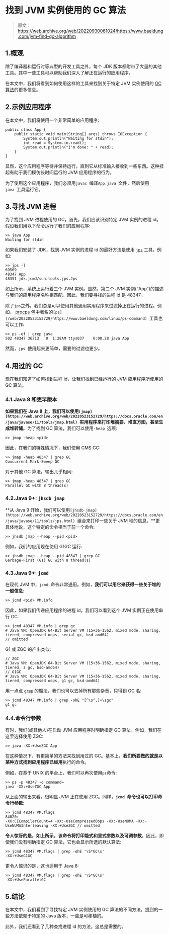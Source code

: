 # 找到 JVM 实例使用的 GC 算法

> 原文：<https://web.archive.org/web/20220930061024/https://www.baeldung.com/jvm-find-gc-algorithm>

## 1.概观

除了编译器和运行时等典型的开发工具之外，每个 JDK 版本都附带了大量的其他工具。其中一些工具可以帮助我们深入了解正在运行的应用程序。

在本文中，我们将看到如何使用这样的工具来找到关于特定 JVM 实例使用的 [GC 算法](/web/20220523152729/https://www.baeldung.com/jvm-garbage-collectors)的更多信息。

## 2.示例应用程序

在本文中，我们将使用一个非常简单的应用程序:

```
public class App {
    public static void main(String[] args) throws IOException {
        System.out.println("Waiting for stdin");
        int read = System.in.read();
        System.out.println("I'm done: " + read);
    }
}
```

显然，这个应用程序等待并保持运行，直到它从标准输入接收到一些东西。这种挂起有助于我们模仿长时间运行的 JVM 应用程序的行为。

为了使用这个应用程序，我们必须用`javac `编译`App.java `文件，然后使用`java `工具运行它。

## 3.寻找 JVM 进程

为了找到 JVM 进程使用的 GC，首先，我们应该识别特定 JVM 实例的进程 id。假设我们用以下命令运行了我们的应用程序:

```
>> java App
Waiting for stdin
```

如果我们安装了 JDK，找到 JVM 实例的进程 id 的最好方法是使用 [`jps`](https://web.archive.org/web/20220523152729/https://docs.oracle.com/en/java/javase/11/tools/jps.html) 工具。例如:

```
>> jps -l
69569 
48347 App
48351 jdk.jcmd/sun.tools.jps.Jps 
```

如上所示，系统上运行着三个 JVM 实例。显然，第二个 JVM 实例(“App”)的描述与我们的应用程序名称相匹配。因此，我们要寻找的进程 id 是 48347。

除了`jps`之外，我们总是可以使用其他通用实用程序来过滤掉正在运行的进程。例如， [procps](https://web.archive.org/web/20220523152729/https://gitlab.com/procps-ng/procps) 包中著名的`[ps](/web/20220523152729/https://www.baeldung.com/linux/ps-command) `工具也可以工作:

```
>> ps -ef | grep java
502 48347 36213   0  1:28AM ttys037    0:00.28 java App
```

然而，`jps `使用起来更简单，需要的过滤也更少。

## 4.用过的 GC

现在我们知道了如何找到进程 id，让我们找到已经运行的 JVM 应用程序所使用的 GC 算法。

### 4.1.Java 8 和更早版本

**如果我们在 Java 8 上，我们可以使用`[jmap](https://web.archive.org/web/20220523152729/https://docs.oracle.com/en/java/javase/11/tools/jmap.html) `实用程序来打印堆摘要、堆直方图，甚至生成堆转储**。为了找到 GC 算法，我们可以使用`-heap `选项:

```
>> jmap -heap <pid>
```

因此，在我们的特殊情况下，我们使用 CMS GC:

```
>> jmap -heap 48347 | grep GC
Concurrent Mark-Sweep GC
```

对于其他 GC 算法，输出几乎相同:

```
>> jmap -heap 48347 | grep GC
Parallel GC with 8 thread(s)
```

### 4.2.Java 9+: `jhsdb jmap`

**从 Java 9 开始，我们可以使用`[jhsdb jmap](https://web.archive.org/web/20220523152729/https://docs.oracle.com/en/java/javase/11/tools/jps.html) `组合来打印一些关于 JVM 堆的信息。**更具体地说，这个特定的命令相当于前一个命令:

```
>> jhsdb jmap --heap --pid <pid>
```

例如，我们的应用现在使用 G1GC 运行:

```
>> jhsdb jmap --heap --pid 48347 | grep GC
Garbage-First (G1) GC with 8 thread(s) 
```

### 4.3.Java 9+: `jcmd`

在现代 JVM 中，`jcmd `命令非常通用。例如，**我们可以用它来获得一些关于堆的一般信息**:

```
>> jcmd <pid> VM.info
```

因此，如果我们传递应用程序的进程 id，我们可以看到这个 JVM 实例正在使用串行 GC:

```
>> jcmd 48347 VM.info | grep gc
# Java VM: OpenJDK 64-Bit Server VM (15+36-1562, mixed mode, sharing, tiered, compressed oops, serial gc, bsd-amd64)
// omitted
```

G1 或 ZGC 的产出类似:

```
// ZGC
# Java VM: OpenJDK 64-Bit Server VM (15+36-1562, mixed mode, sharing, tiered, z gc, bsd-amd64)
// G1GC
# Java VM: OpenJDK 64-Bit Server VM (15+36-1562, mixed mode, sharing, tiered, compressed oops, g1 gc, bsd-amd64) 
```

用一点点 [`grep`](/web/20220523152729/https://www.baeldung.com/linux/common-text-search) 的魔法，我们也可以去掉所有那些杂音，只得到 GC 名:

```
>> jcmd 48347 VM.info | grep -ohE "[^\s^,]+\sgc"
g1 gc
```

### 4.4.命令行参数

有时，我们(或其他人)在启动 JVM 应用程序时明确指定 GC 算法。例如，我们在这里选择使用 ZGC:

```
>> java -XX:+UseZGC App
```

在这种情况下，有更简单的方法来找到用过的 GC。基本上，**我们所要做的就是以某种方式找到应用程序已经用**执行的命令。

例如，在基于 UNIX 的平台上，我们可以再次使用`ps`命令:

```
>> ps -p 48347 -o command=
java -XX:+UseZGC App
```

从上面的输出来看，很明显 JVM 正在使用 ZGC。同样，**`jcmd `命令也可以打印命令行参数**:

```
>> jcmd 48347 VM.flags
84020:
-XX:CICompilerCount=4 -XX:-UseCompressedOops -XX:-UseNUMA -XX:-UseNUMAInterleaving -XX:+UseZGC // omitted
```

**令人惊讶的是，如上所示，该命令将打印隐式和显式参数以及可调参数**。因此，即使我们没有明确指定 GC 算法，它也会显示所选的默认算法:

```
>> jcmd 48347 VM.flags | grep -ohE '\S*GC\s'
-XX:+UseG1GC
```

更令人惊讶的是，这也适用于 Java 8:

```
>> jcmd 48347 VM.flags | grep -ohE '\S*GC\s'
-XX:+UseParallelGC
```

## 5.结论

在本文中，我们看到了寻找特定 JVM 实例使用的 GC 算法的不同方法。提到的一些方法依赖于特定的 Java 版本，一些是可移植的。

此外，我们还看到了几种查找进程 id 的方法，这总是需要的。
